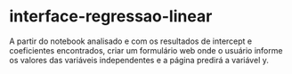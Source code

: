 # interface-regressao-linear
A partir do notebook analisado e com os resultados de intercept e coeficientes encontrados, criar um formulário web onde o usuário informe os valores das variáveis independentes e a página predirá a variável y.
